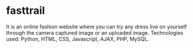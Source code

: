 # fasttrail
It is an online fashion website where you can try any dress live on yourself through the camera captured image or an uploaded image. Technologies used: Python, HTML, CSS, Javascript, AJAX, PHP, MySQL.
